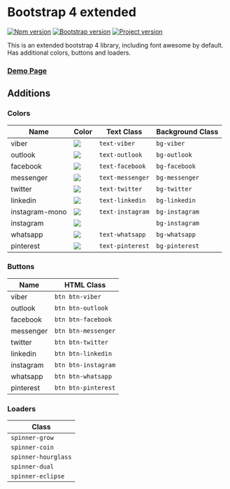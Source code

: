# Bootstrap 4 extended

[![Npm version](https://img.shields.io/badge/npm-latest-CB3837.svg?style=flat&logo=NPM)](https://docs.npmjs.com)
[![Bootstrap version](https://img.shields.io/badge/Bootstrap-^4.4-7952b3.svg?style=flat&logo=Bootstrap)](https://getbootstrap.com/docs/4.4/getting-started/introduction)
[![Project version](https://img.shields.io/badge/version-1.0.1-informational.svg?style=flat)]()

This is an extended bootstrap 4 library, including font awesome by default. Has additional colors, buttons and loaders.

### [Demo Page](https://lib-hub.web.app/bootstrap4ext)

## Additions

### Colors

| Name | Color | Text Class | Background Class |
|------|-------|-------|-------|
| viber | [![](https://img.shields.io/badge/--8f5db7.svg?style=for-the-badge)]() | `text-viber` | `bg-viber` | 
| outlook | [![](https://img.shields.io/badge/--0072C6.svg?style=for-the-badge)]() | `text-outlook` | `bg-outlook` | 
| facebook | [![](https://img.shields.io/badge/--3b5998.svg?style=for-the-badge)]() | `text-facebook` | `bg-facebook` | 
| messenger | [![](https://img.shields.io/badge/--0084ff.svg?style=for-the-badge)]() | `text-messenger` | `bg-messenger` | 
| twitter | [![](https://img.shields.io/badge/--00aced.svg?style=for-the-badge)]() | `text-twitter` | `bg-twitter` | 
| linkedin | [![](https://img.shields.io/badge/--0077b5.svg?style=for-the-badge)]() | `text-linkedin` | `bg-linkedin` | 
| instagram-mono | [![](https://img.shields.io/badge/--D9317A.svg?style=for-the-badge)]() | `text-instagram` | `bg-instagram` | 
| instagram | [![](https://lib-hub.web.app/assets/instagram.png)]() | | `bg-instagram` |
| whatsapp | [![](https://img.shields.io/badge/--25d366.svg?style=for-the-badge)]() | `text-whatsapp` | `bg-whatsapp` | 
| pinterest | [![](https://img.shields.io/badge/--BD081C.svg?style=for-the-badge)]() | `text-pinterest` | `bg-pinterest` |

### Buttons

| Name | HTML Class |
|------|-------|
| viber | `btn btn-viber` |
| outlook | `btn btn-outlook` |
| facebook | `btn btn-facebook` |
| messenger | `btn btn-messenger` |
| twitter | `btn btn-twitter` |
| linkedin | `btn btn-linkedin` |
| instagram | `btn btn-instagram` |
| whatsapp | `btn btn-whatsapp` |
| pinterest | `btn btn-pinterest` |

### Loaders

| Class |
|-------|
| `spinner-grow` |
| `spinner-coin` |
| `spinner-hourglass` |
| `spinner-dual` |
| `spinner-eclipse` |
